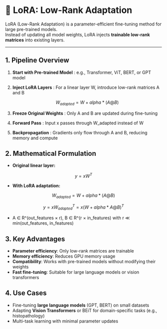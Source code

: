 # 🔹 LoRA: Low-Rank Adaptation

LoRA (Low-Rank Adaptation) is a parameter-efficient fine-tuning method for large pre-trained models.  
Instead of updating all model weights, LoRA injects **trainable low-rank matrices** into existing layers.

---

## 1. Pipeline Overview

1. **Start with Pre-trained Model** : e.g., Transformer, ViT, BERT, or GPT model
2. **Inject LoRA Layers** : 
For a linear layer W, introduce low-rank matrices A and B
   ```math
   W_{adapted} = W + alpha * (A @ B)

3. **Freeze Original Weights** : 
Only A and B are updated during fine-tuning

4. **Forward Pass** : 
Input x passes through W_adapted instead of W

5. **Backpropagation** : 
Gradients only flow through A and B, reducing memory and compute


## 2. Mathematical Formulation

- **Original linear layer:**
``` math
y = x W^T
```

- **With LoRA adaptation:**
```math
W_{adapted} = W + alpha * (A @ B)
```
```math
y = x W_{adapted}^T = x (W + alpha * A @ B)^T
```
- A ∈ R^(out_features × r), B ∈ R^(r × in_features) with r ≪ min(out_features, in_features)


## 3. Key Advantages

- **Parameter efficiency**: Only low-rank matrices are trainable  
- **Memory efficiency**: Reduces GPU memory usage  
- **Compatibility**: Works with pre-trained models without modifying their weights  
- **Fast fine-tuning**: Suitable for large language models or vision transformers

## 4. Use Cases

- Fine-tuning **large language models** (GPT, BERT) on small datasets  
- Adapting **Vision Transformers** or BEiT for domain-specific tasks (e.g., histopathology)  
- Multi-task learning with minimal parameter updates

